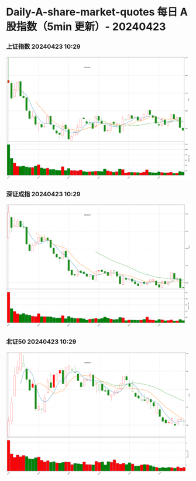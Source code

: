 
# Daily-A-share-market-quotes 每日 A 股指数（5min 更新）- 20240423

### 上证指数 20240423 10:29
![](./fig/2024/4/20240423-sh000001.png)

### 深证成指 20240423 10:29
![](./fig/2024/4/20240423-sz399001.png)

### 北证50 20240423 10:29
![](./fig/2024/4/20240423-bj899050.png)
